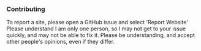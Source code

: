 ### Contributing 
To report a site, please open a GitHub issue and select 'Report Website'<br/>
Please understand I am only one person, so I may not get to your issue quickly, and may not be able to fix it.
Please be understanding, and accept other people's opinions, even if they differ. 
